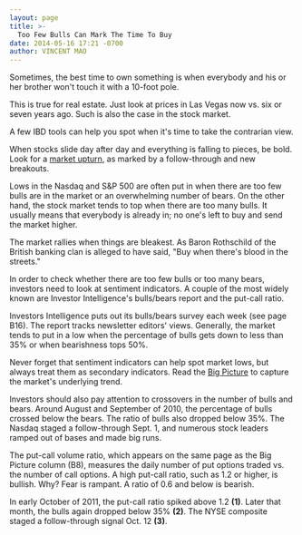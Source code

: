 ```yaml
---
layout: page
title: >-
  Too Few Bulls Can Mark The Time To Buy
date: 2014-05-16 17:21 -0700
author: VINCENT MAO
---
```





Sometimes, the best time to own something is when everybody and his or her brother won't touch it with a 10-foot pole.


This is true for real estate. Just look at prices in Las Vegas now vs. six or seven years ago. Such is also the case in the stock market.


A few IBD tools can help you spot when it's time to take the contrarian view.


When stocks slide day after day and everything is falling to pieces, be bold. Look for a [market upturn](http://leaderboard.investors.com/thebigpicture/ibdetfmarketstrategy.aspx), as marked by a follow-through and new breakouts.


Lows in the Nasdaq and S&P 500 are often put in when there are too few bulls are in the market or an overwhelming number of bears. On the other hand, the stock market tends to top when there are too many bulls. It usually means that everybody is already in; no one's left to buy and send the market higher.


The market rallies when things are bleakest. As Baron Rothschild of the British banking clan is alleged to have said, "Buy when there's blood in the streets."


In order to check whether there are too few bulls or too many bears, investors need to look at sentiment indicators. A couple of the most widely known are Investor Intelligence's bulls/bears report and the put-call ratio.


Investors Intelligence puts out its bulls/bears survey each week (see page B16). The report tracks newsletter editors' views. Generally, the market tends to put in a low when the percentage of bulls gets down to less than 35% or when bearishness tops 50%.


Never forget that sentiment indicators can help spot market lows, but always treat them as secondary indicators. Read the [Big Picture](http://education.investors.com/investors-corner/701188-sentiment-indicators-can-help-spot-bottoms.htm#disqus_thread) to capture the market's underlying trend.


Investors should also pay attention to crossovers in the number of bulls and bears. Around August and September of 2010, the percentage of bulls crossed below the bears. The ratio of bulls also dropped below 35%. The Nasdaq staged a follow-through Sept. 1, and numerous stock leaders ramped out of bases and made big runs.


The put-call volume ratio, which appears on the same page as the Big Picture column (B8), measures the daily number of put options traded vs. the number of call options. A high put-call ratio, such as 1.2 or higher, is bullish. Why? Fear is rampant. A ratio of 0.6 and below is bearish.


In early October of 2011, the put-call ratio spiked above 1.2 **(1)**. Later that month, the bulls again dropped below 35% **(2)**. The NYSE composite staged a follow-through signal Oct. 12 **(3)**.




